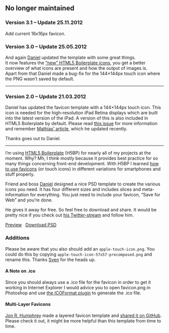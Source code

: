 ## No longer maintained


### Version 3.1 – Update 25.11.2012

Add current 16x16px favicon.

### Version 3.0 – Update 25.05.2012

And again <a href="https://twitter.com/#!/dnlhtz">Daniel</a> updated the template with some great things.<br>
It now features the <a href="https://github.com/h5bp/html5-boilerplate/commit/e2fff6fe07c6a82bf36f648de4cbe27f9544af7d">“new” HTML5 Boilerplate icons</a>, you get a better overview of what icons are present and how the output of images is.<br>
Apart from that Daniel made a bug-fix for the 144×144px touch icon where the PNG wasn’t saved by default.
<hr>

### Version 2.0 – Update 21.03.2012

Daniel has updated the favicon template with a 144×144px touch icon. This icon is needed for the high-resolution iPad Retina displays which are built into the latest version of the iPad. A version of this is also included in HTML5 Boilerplate by default. Please read <a href="https://github.com/h5bp/html5-boilerplate/issues/1020">this issue</a> for more information and remember <a title="Mathias Bynens on touch icons" href="http://mathiasbynens.be/notes/touch-icons">Mathias’ article</a>, which he updated recently.

Thanks goes out to Daniel.
<hr>

I’m using <a title="HTML5 Boilerplate - A rock-solid default for HTML5 awesome" href="http://html5boilerplate.com/" target="_blank">HTML5 Boilerplate</a>&nbsp;(H5BP) for nearly all of my projects at the moment. Why? Mh, I think mostly because it provides best practice for so many things concerning front-end development. With H5BP I learned <a title="Mathias Bynens on touch icons" href="http://mathiasbynens.be/notes/touch-icons">how to use favicons</a>&nbsp;(or touch icons) in different variations for smartphones and stuff properly.

Friend and boss <a title="dnlhtz.de" href="http://dnlhtz.de/">Daniel</a>&nbsp;designed a nice PSD template to create the various icons you need. It has four different sizes and includes slices and meta-information for everything. You just need to include your favicon, “Save for Web” and you’re done.

He gives it away for free. So feel free to download and share. It would be pretty nice if you check out <a title="Daniel on Twitter" href="http://twitter.com/#!/dnlhtz">his Twitter-stream</a> and follow him.

<a class="button" title="Preview PSD file with slices and guides" href="https://www.hansreinl.de/archive/wp-content/uploads/2012/11/HTML5-Boilerplate-Favicons_v3.1.png">Preview</a> &nbsp; <a class="button" title="Download the PSD template" href="https://www.hansreinl.de/archive/wp-content/uploads/2012/11/HTML5-Boilerplate-Favicons_v3.1.psd_.zip">Download PSD</a>

### Additions

Please be aware that you also should add an&nbsp;<code>apple-touch-icon.png</code>. You could do this by copying <code>apple-touch-icon-57x57-precomposed.png</code> and rename this. Thanks <a title="maddesigns - Certified TYPO3 Integrator, Freelancer für Webentwicklung mit CSS3" href="http://maddesigns.de/">Sven</a> for the heads up.
<h4>A Note on .ico</h4>

Since you should always use a .ico file for the favicon in order to get it working in Internet Explorer I would advice you to open favicon.png in Photoshop and use <a href="http://www.telegraphics.com.au/sw/product/ICOFormat#icoformat">the ICOFormat plugin</a> to generate the .ico file.
<h4>Multi-Layer Favicons</h4>

<a href="http://www.randomprecision.co.uk/">Jon R. Humphrey</a> made a layered favicon template and <a href="https://github.com/jonrandahl/H5BP-Multi-Layer-FavIcons/">shared it on GitHub</a>. Please check it out, it might be more helpful than this template from time to time.
